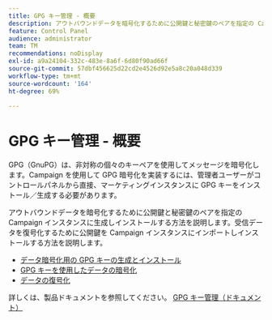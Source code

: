 ```yaml
---
title: GPG キー管理 - 概要
description: アウトバウンドデータを暗号化するために公開鍵と秘密鍵のペアを指定の Campaign インスタンスに生成しインストールする方法を説明します。受信データを復号化するために公開鍵を Campaign インスタンスにインポートしインストールする方法を説明します。
feature: Control Panel
audience: administrator
team: TM
recommendations: noDisplay
exl-id: a9a24104-332c-483e-8a6f-6d80f90ad66f
source-git-commit: 57dbf456625d22cd2e4526d92e5a8c20a048d339
workflow-type: tm+mt
source-wordcount: '164'
ht-degree: 69%

---
```


# GPG キー管理 - 概要

GPG（GnuPG）は、非対称の個々のキーペアを使用してメッセージを暗号化します。Campaign を使用して GPG 暗号化を実装するには、管理者ユーザーがコントロールパネルから直接、マーケティングインスタンスに GPG キーをインストール／生成する必要があります。

アウトバウンドデータを暗号化するために公開鍵と秘密鍵のペアを指定の Campaign インスタンスに生成しインストールする方法を説明します。受信データを復号化するために公開鍵を Campaign インスタンスにインポートしインストールする方法を説明します。

* [データ暗号化用の GPG キーの生成とインストール](./generating-and-installing-gpg-keys-for-data-encryption.md)
* [GPG キーを使用したデータの暗号化](./using-a-gpg-key-to-encrypt-data.md)
* [データの復号化](./decrypting-data.md)

詳しくは、製品ドキュメントを参照してください。 [GPG キー管理（ドキュメント）](https://experienceleague.adobe.com/docs/control-panel/using/instances-settings/gpg-keys-management.html?lang=ja)

